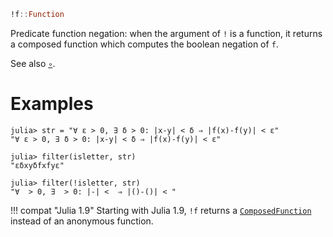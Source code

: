```julia
!f::Function
```

Predicate function negation: when the argument of `!` is a function, it returns a composed function which computes the boolean negation of `f`.

See also [`∘`](@ref).

# Examples

```jldoctest
julia> str = "∀ ε > 0, ∃ δ > 0: |x-y| < δ ⇒ |f(x)-f(y)| < ε"
"∀ ε > 0, ∃ δ > 0: |x-y| < δ ⇒ |f(x)-f(y)| < ε"

julia> filter(isletter, str)
"εδxyδfxfyε"

julia> filter(!isletter, str)
"∀  > 0, ∃  > 0: |-| <  ⇒ |()-()| < "
```

!!! compat "Julia 1.9"
    Starting with Julia 1.9, `!f` returns a [`ComposedFunction`](@ref) instead of an anonymous function.

